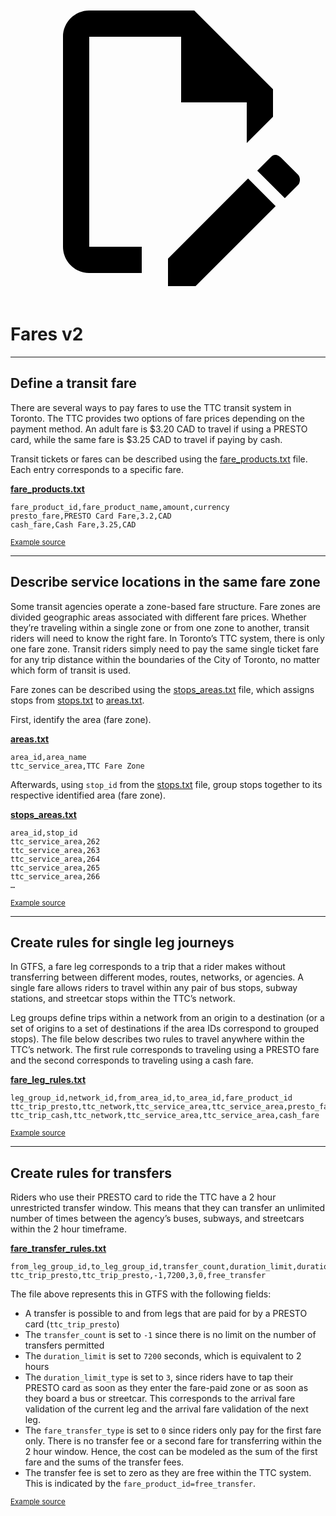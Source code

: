 <a class="pencil-link" href="https://github.com/MobilityData/gtfs.org/edit/main/docs/schedule/examples/fares-v2.md" title="Edit this page" target="_blank">
    <svg class="pencil" xmlns="http://www.w3.org/2000/svg" viewBox="0 0 24 24"><path d="M10 20H6V4h7v5h5v3.1l2-2V8l-6-6H6c-1.1 0-2 .9-2 2v16c0 1.1.9 2 2 2h4v-2m10.2-7c.1 0 .3.1.4.2l1.3 1.3c.2.2.2.6 0 .8l-1 1-2.1-2.1 1-1c.1-.1.2-.2.4-.2m0 3.9L14.1 23H12v-2.1l6.1-6.1 2.1 2.1Z"></path></svg>
  </a>

# Fares v2

<hr>

## Define a transit fare

There are several ways to pay fares to use the TTC transit system in Toronto. The TTC provides two options of fare prices depending on the payment method. An adult fare is $3.20 CAD to travel if using a PRESTO card, while the same fare is $3.25 CAD to travel if paying by cash. 

Transit tickets or fares can be described using the [fare_products.txt](../../reference/#fare_productstxt) file. Each entry corresponds to a specific fare.

[**fare_products.txt**](../../reference/#fare_productstxt) 

```
fare_product_id,fare_product_name,amount,currency
presto_fare,PRESTO Card Fare,3.2,CAD
cash_fare,Cash Fare,3.25,CAD
```

<sup>[Example source](https://www.ttc.ca/Fares-and-passes)</sup>

<hr>

## Describe service locations in the same fare zone

Some transit agencies operate a zone-based fare structure. Fare zones are divided geographic areas associated with different fare prices. Whether they’re traveling within a single zone or from one zone to another, transit riders will need to know the right fare. In Toronto’s TTC system, there is only one fare zone. Transit riders simply need to pay the same single ticket fare for any trip distance within the boundaries of the City of Toronto, no matter which form of transit is used. 

Fare zones can be described using the [stops_areas.txt](../../reference/#stops_areastxt) file, which assigns stops from [stops.txt](../../reference/#stopstxt) to [areas.txt](../../reference/#areastxt).

First, identify the area (fare zone). 

[**areas.txt**](../../reference/#areastxt) 

```
area_id,area_name
ttc_service_area,TTC Fare Zone
```

Afterwards, using `stop_id` from the [stops.txt](../../reference/#stopstxt) file, group stops together to its respective identified area (fare zone). 

[**stops_areas.txt**](../../reference/#stops_areastxt)

```
area_id,stop_id 
ttc_service_area,262
ttc_service_area,263
ttc_service_area,264
ttc_service_area,265
ttc_service_area,266
…
```

<sup>[Example source](http://opendata.toronto.ca/toronto.transit.commission/ttc-routes-and-schedules/OpenData_TTC_Schedules.zip)</sup>

<hr>

## Create rules for single leg journeys

In GTFS, a fare leg corresponds to a trip that a rider makes without transferring between different modes, routes, networks, or agencies. 
A single fare allows riders to travel within any pair of bus stops, subway stations, and streetcar stops within the TTC’s network.

Leg groups define trips within a network from an origin to a destination (or a set of origins to a set of destinations if the area IDs correspond to grouped stops). The file below describes two rules to travel anywhere within the TTC’s network. The first rule corresponds to traveling using a PRESTO fare and the second corresponds to traveling using a cash fare.

[**fare_leg_rules.txt**](../../reference/#fare_leg_rulestxt) 

```
leg_group_id,network_id,from_area_id,to_area_id,fare_product_id
ttc_trip_presto,ttc_network,ttc_service_area,ttc_service_area,presto_fare
ttc_trip_cash,ttc_network,ttc_service_area,ttc_service_area,cash_fare
```

<sup>[Example source](https://www.ttc.ca/Fares-and-passes)</sup>

<hr>

## Create rules for transfers

Riders who use their PRESTO card to ride the TTC have a 2 hour unrestricted transfer window. This means that they can transfer an unlimited number of times between the agency’s buses, subways, and streetcars within the 2 hour timeframe.

[**fare_transfer_rules.txt**](../../reference/#fare_transfer_rulestxt) 

```
from_leg_group_id,to_leg_group_id,transfer_count,duration_limit,duration_limit_type,fare_transfer_type,fare_product_id
ttc_trip_presto,ttc_trip_presto,-1,7200,3,0,free_transfer
```

The file above represents this in GTFS with the following fields:

- A transfer is possible to and from legs that are paid for by a PRESTO card (`ttc_trip_presto`)
- The `transfer_count` is set to `-1` since there is no limit on the number of transfers permitted
- The `duration_limit` is set to `7200` seconds, which is equivalent to 2 hours 
- The `duration_limit_type` is set to `3`, since riders have to tap their PRESTO card as soon as they enter the fare-paid zone or as soon as they board a bus or streetcar. This corresponds to the arrival fare validation of the current leg and the arrival fare validation of the next leg.
- The `fare_transfer_type` is set to `0` since riders only pay for the first fare only. There is no transfer fee or a second fare for transferring within the 2 hour window. Hence, the cost can be modeled as the sum of the first fare and the sums of the transfer fees.
- The transfer fee is set to zero as they are free within the TTC system. This is indicated by the `fare_product_id=free_transfer`.

<sup>[Example source](https://www.ttc.ca/Fares-and-passes/PRESTO-on-the-TTC/Two-hour-transfer)</sup>
